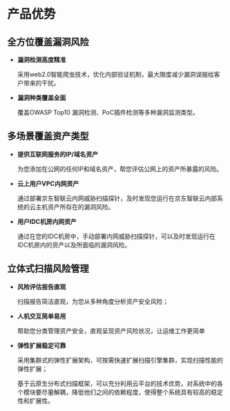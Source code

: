 ﻿# 产品优势

## 全方位覆盖漏洞风险

- **漏洞检测高度精准**

  采用web2.0智能爬虫技术，优化内部验证机制，最大限度减少漏洞误报给客户带来的干扰。

- **漏洞种类覆盖全面**

  覆盖OWASP Top10 漏洞检测、PoC插件检测等多种漏洞监测类型。

## 多场景覆盖资产类型

- **提供互联网服务的IP/域名资产**

  为您添加在公网的任何IP和域名资产，帮您评估公网上的资产所暴露的风险。

- **云上用户VPC内网资产**

  通过部署京东智联云内网威胁扫描探针，及时发现您运行在京东智联云内部系统的云主机资产所存在的漏洞风险。

- **用户IDC机房内网资产**

  通过在您的IDC机房中，手动部署内网威胁扫描探针，可以及时发现运行在IDC机房内的资产以及所面临的漏洞风险。

## 立体式扫描风险管理

- **风险评估报告直观**

  扫描报告简洁直观，为您从多种角度分析资产安全风险；

- **人机交互简单易用**

  帮助您分类管理资产安全，直观呈现资产风险状况，让运维工作更简单

- **弹性扩展稳定可靠**

  采用集群式的弹性扩展架构，可按需快速扩展扫描引擎集群，实现扫描性能的弹性扩展；

  基于云原生分布式扫描框架，可以充分利用云平台的技术优势，对系统中的各个模块要尽量解耦，降低他们之间的依赖程度，使得整个系统具有较高的稳定性和扩展性。

